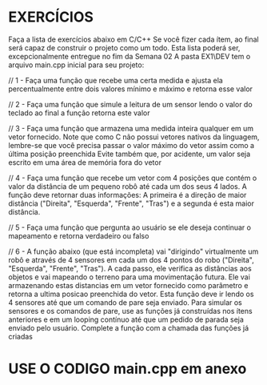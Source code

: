 # EXERCÍCIOS
Faça a lista de exercícios abaixo em C/C++
Se você fizer cada ítem, ao final será capaz de construir o projeto como um todo.
Esta lista poderá ser, excepcionalmente entregue no fim da Semana 02
A pasta EX1\DEV tem o arquivo main.cpp inicial para seu projeto:

// 1 -  Faça uma função que recebe uma certa medida e ajusta ela percentualmente entre dois valores mínimo e máximo e retorna esse valor

// 2 - Faça uma função que simule a leitura de um sensor lendo o valor do teclado ao final a função retorna este valor

// 3 - Faça uma função que armazena uma medida inteira qualquer em um vetor fornecido. Note que como C não possui vetores nativos da linguagem, lembre-se que você precisa passar o valor máximo do vetor assim como a última posição preenchida Evite também que, por acidente, um valor seja escrito em uma área de memória fora do vetor
  
// 4 - Faça uma função que recebe um vetor com 4 posições que contém o valor da distância de um pequeno robô até cada um dos seus 4 lados. A função deve retornar duas informações: A primeira é a direção de maior distância ("Direita", "Esquerda", "Frente", "Tras") e a segunda é esta maior distância.

// 5 - Faça uma função que pergunta ao usuário se ele deseja continuar o mapeamento e retorna verdadeiro ou falso

// 6 - A função abaixo (que está incompleta) vai "dirigindo" virtualmente um robô  e através de 4 sensores em cada um dos 4 pontos do robo ("Direita", "Esquerda", "Frente", "Tras"). A cada passo, ele verifica as distâncias aos objetos e vai mapeando o terreno para uma movimentação futura. Ele vai armazenando estas distancias em um vetor fornecido como parâmetro e retorna a ultima posicao preenchida do vetor. Esta função deve ir lendo os 4 sensores até que um comando de pare seja enviado.  Para simular os sensores e os comandos de pare, use as funções já construídas nos ítens anteriores e em um looping contínuo até que um pedido de parada seja enviado pelo usuário. Complete a função com a chamada das funções já criadas
  
# USE O CODIGO main.cpp em anexo
